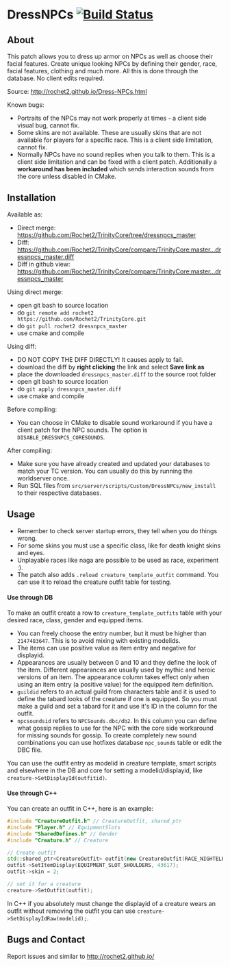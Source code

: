 # DressNPCs [![Build Status](https://travis-ci.org/Rochet2/TrinityCore.svg?branch=dressnpcs_master)](https://travis-ci.org/Rochet2/TrinityCore)

## About
This patch allows you to dress up armor on NPCs as well as choose their facial features.
Create unique looking NPCs by defining their gender, race, facial features, clothing and much more.
All this is done through the database. No client edits required.

Source: http://rochet2.github.io/Dress-NPCs.html

Known bugs:
- Portraits of the NPCs may not work properly at times - a client side visual bug, cannot fix.
- Some skins are not available. These are usually skins that are not available for players for a specific race. This is a client side limitation, cannot fix.
- Normally NPCs have no sound replies when you talk to them. This is a client side limitation and can be fixed with a client patch. Additionally a **workaround has been included** which sends interaction sounds from the core unless disabled in CMake.

## Installation

Available as:
- Direct merge: https://github.com/Rochet2/TrinityCore/tree/dressnpcs_master
- Diff: https://github.com/Rochet2/TrinityCore/compare/TrinityCore:master...dressnpcs_master.diff
- Diff in github view: https://github.com/Rochet2/TrinityCore/compare/TrinityCore:master...dressnpcs_master

Using direct merge:
- open git bash to source location
- do `git remote add rochet2 https://github.com/Rochet2/TrinityCore.git`
- do `git pull rochet2 dressnpcs_master`
- use cmake and compile

Using diff:
- DO NOT COPY THE DIFF DIRECTLY! It causes apply to fail.
- download the diff by __right clicking__ the link and select __Save link as__
- place the downloaded `dressnpcs_master.diff` to the source root folder
- open git bash to source location
- do `git apply dressnpcs_master.diff`
- use cmake and compile

Before compiling:
- You can choose in CMake to disable sound workaround if you have a client patch for the NPC sounds. The option is `DISABLE_DRESSNPCS_CORESOUNDS`.

After compiling:
- Make sure you have already created and updated your databases to match your TC version. You can usually do this by running the worldserver once.
- Run SQL files from `src/server/scripts/Custom/DressNPCs/new_install` to their respective databases.

## Usage
- Remember to check server startup errors, they tell when you do things wrong.
- For some skins you must use a specific class, like for death knight skins and eyes.
- Unplayable races like naga are possible to be used as race, experiment :).
- The patch also adds `.reload creature_template_outfit` command. You can use it to reload the creature outfit table for testing.

#### Use through DB
To make an outfit create a row to `creature_template_outfits` table with your desired race, class, gender and equipped items.
- You can freely choose the entry number, but it must be higher than `2147483647`. This is to avoid mixing with existing modelids.
- The items can use positive value as item entry and negative for displayid.
- Appearances are usually between 0 and 10 and they define the look of the item. Different appearances are usually used by mythic and heroic versions of an item. The appearance column takes effect only when using an item entry (a positive value) for the equipped item definition.
- `guildid` refers to an actual guild from characters table and it is used to define the tabard looks of the creature if one is equipped. So you must make a guild and set a tabard for it and use it's ID in the column for the outfit.
- `npcsoundsid` refers to `NPCSounds.dbc/db2`. In this column you can define what gossip replies to use for the NPC with the core side workaround for missing sounds for gossip. To create completely new sound combinations you can use hotfixes database `npc_sounds` table or edit the DBC file.

You can use the outfit entry as modelid in creature template, smart scripts and elsewhere in the DB and core for setting a modelid/displayid, like `creature->SetDisplayId(outfitid)`.

#### Use through C++
You can create an outfit in C++, here is an example:
```c++
#include "CreatureOutfit.h" // CreatureOutfit, shared_ptr
#include "Player.h" // EquipmentSlots
#include "SharedDefines.h" // Gender
#include "Creature.h" // Creature

// Create outfit
std::shared_ptr<CreatureOutfit> outfit(new CreatureOutfit(RACE_NIGHTELF, GENDER_MALE));
outfit->SetItemDisplay(EQUIPMENT_SLOT_SHOULDERS, 43617);
outfit->skin = 2;

// set it for a creature
creature->SetOutfit(outfit);
```

In C++ if you absolutely must change the displayid of a creature wears an outfit without removing the outfit you can use `creature->SetDisplayIdRaw(modelid);`.

## Bugs and Contact
Report issues and similar to http://rochet2.github.io/
